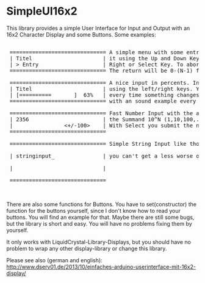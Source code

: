 SimpleUI16x2
============

This library provides a simple User Interface for Input and Output with an 
16x2 Character Display and some Buttons. Some examples:
<pre>  
 ============================== A simple menu with some entries. You can navigate through
 | Titel                      | it using the Up and Down Keys. For selecting an entry use
 | > Entry                    | Right or Select Key. To abort, if you allow it, use the Left Key.
 ============================== The return will be 0-(N-1) for the entry or -1 for abort.

 ============================== A nice input in percents. Input in 1% steps using the up/down keys and 10%
 | Titel                      | using the left/right keys. You ca also set a function, which will be called
 | [==========       ]  63%   | every time something changes (for example you want to adjust the volume
 ============================== with an sound example every time the volume is changed).

 ============================== Fast Number Input with the arrow keys. With Up/Down you can add/substract
 | 2356                       | the Summand 10^N (1,10,100,...), which you can using Right/Left.
 |                &lt;+/-100&gt;    | With Select you submit the number.
 ==============================

 ============================== Simple String Input like those on Game Consoles. With only arrow-keys</br>
 | stringinput_               | you can't get a less worse option. The writing position blinks.</br>
 |                            |</br>
 ==============================</br>
 </pre>
 There are also some functions for Buttons. You have to set(constructor) the function for the buttons 
 yourself, since I don't know how to read your buttons. You will find an example for that.
 Maybe there are still some bugs, but the library is short and easy. You will have no problems fixing
 them by yourself.

 It only works with LiquidCrystal-Library-Displays, but you should have no problem to wrap any other
 display-library or change this library.

Please see also (german and english): 
http://www.dserv01.de/2013/10/einfaches-arduino-userinterface-mit-16x2-display/
